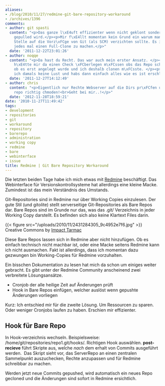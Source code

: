 ```yaml
---
aliases:
- /blog/2010/11/27/redmine-git-bare-repository-workaround
- /archives/1396
comments:
- author: git spasti
  content: "<p>Das ganze l\xE4uft effizienter wenn nicht geklont sondern lediglich
    gepulled wird.</p><p>Mir f\xE4llt momentan kein Grund ein warum man an dieser
    Stelle auf die Vorz\xFCge von Git (als SCM) verzichten sollte. Es ist nicht n\xF6tig
    jedes mal einen Full-Clone zu machen.</p>"
  date: '2011-12-22T23:01:26'
- author: noqqe
  content: "<p>Da hast du Recht. Das war auch mein erster Ansatz. </p><p>Aber ich
    h\xE4tte mir da einen Check \xFCberlegen m\xFCssen obs das Repo schon gibt oder
    ob es erst angelegt wurde und ich deshalb clonen m\xFCsste. </p><p>Darauf hatte
    ich damals keine Lust und habs dann einfach alles wie es ist erschlagen.</p>"
  date: '2011-12-27T14:12:49'
- author: chris
  content: "<p>Eigentlich nur Rechte Webserver auf die Dirs pr\xFCfen und ggf. bare
    repo richtig chmoden!<br>Geht bei mir..!</p>"
  date: '2012-11-28T18:59:21'
date: '2010-11-27T11:49:42'
tags:
- development
- repositories
- git
- workaround
- repository
- barerepo
- administration
- working copy
- redmine
- bare
- webinterface
- issue
title: Redmine | Git Bare Repository Workaround
---
```


Die letzten beiden Tage habe ich mich etwas mit
[Redmine](http://www.redmine.org/) beschäftigt. Das Webinterface für
Versionskontrollsysteme hat allerdings eine kleine Macke. Zumindest ist das
mein Verständnis des Umstands.

Git-Repositories sind in Redmine nur über Working Copies einzulesen. Der
gute Stil (und gitolite) stellt serverseitige Git-Repositories als Bare
Repos dar. Bare Repos sind im Grunde nur das, was das .git/ Verzeichnis in
jeder Working Copy darstellt. Es befinden sich also keine Klartext Files
darin.

{{< figure src="/uploads/2010/11/2431284305_9c4952e7f6.jpg" >}}
Creative Commons by [Impact Tarmac](http://www.flickr.com/photos/bbcolin/)

Diese Bare Repos lassen sich in Redmine aber nicht hinzufügen. Ob es
einfach technisch nicht machbar ist, oder eine Macke seitens Redmine kann
ich nicht ausmachen. Fakt ist allerdings, dass ich momentan dazu gezwungen
bin Working-Copies für Redmine vorzuhalten.

Ein bisschen Dokumentation zu lesen hat mich da schon um einiges weiter
gebracht. Es gibt unter der Redmine Community anscheinend zwei verbreitete
Lösungsansätze.

  * Cronjob der alle heilige Zeit auf Änderungen prüft
  * Hook in Bare Repos einfügen, welcher auslöst wenn gepushte Änderungen vorliegen

Kurz: Ich entschied mir für die zweite Lösung. Um Ressourcen zu sparen.
Oder weniger Cronjobs laufen zu haben. Erschien mir effizienter.

## Hook für Bare Repo

In Hook-verzeichnis wechseln. Beispielsweise:
/home/git/repositories/repo1.git/hooks/. Richtigen Hook auswählen.
**post-recieve** führt Skripte aus, welche _nach_ dem erhalt von Commits
ausgeführt werden.  Das Skript sieht vor, das ServerRepo an einen zentralen
Sammelpunkt auszuchecken, Rechte anzupassen und für Redmine schreibbar zu
machen.

Werden jetzt neue Commits gepushed, wird automatisch ein neues Repo
gecloned und die Änderungen sind sofort in Redmine ersichtlich.